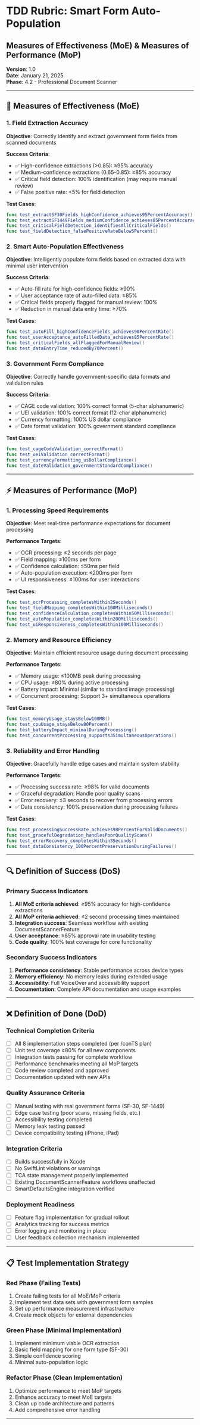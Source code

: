 # TDD Rubric: Smart Form Auto-Population
## Measures of Effectiveness (MoE) & Measures of Performance (MoP)

**Version**: 1.0  
**Date**: January 21, 2025  
**Phase**: 4.2 - Professional Document Scanner  

---

## 🎯 Measures of Effectiveness (MoE)

### 1. Field Extraction Accuracy
**Objective**: Correctly identify and extract government form fields from scanned documents

**Success Criteria**:
- ✅ High-confidence extractions (>0.85): ≥95% accuracy
- ✅ Medium-confidence extractions (0.65-0.85): ≥85% accuracy  
- ✅ Critical field detection: 100% identification (may require manual review)
- ✅ False positive rate: <5% for field detection

**Test Cases**:
```swift
func test_extractSF30Fields_highConfidence_achieves95PercentAccuracy()
func test_extractSF1449Fields_mediumConfidence_achieves85PercentAccuracy()
func test_criticalFieldDetection_identifiesAllCriticalFields()
func test_fieldDetection_falsePositiveRateBelow5Percent()
```

### 2. Smart Auto-Population Effectiveness
**Objective**: Intelligently populate form fields based on extracted data with minimal user intervention

**Success Criteria**:
- ✅ Auto-fill rate for high-confidence fields: ≥90%
- ✅ User acceptance rate of auto-filled data: ≥85%
- ✅ Critical fields properly flagged for manual review: 100%
- ✅ Reduction in manual data entry time: ≥70%

**Test Cases**:
```swift
func test_autoFill_highConfidenceFields_achieves90PercentRate()
func test_userAcceptance_autoFilledData_achieves85PercentRate()
func test_criticalFields_allFlaggedForManualReview()
func test_dataEntryTime_reducedBy70Percent()
```

### 3. Government Form Compliance
**Objective**: Correctly handle government-specific data formats and validation rules

**Success Criteria**:
- ✅ CAGE code validation: 100% correct format (5-char alphanumeric)
- ✅ UEI validation: 100% correct format (12-char alphanumeric)
- ✅ Currency formatting: 100% US dollar compliance
- ✅ Date format validation: 100% government standard compliance

**Test Cases**:
```swift
func test_cageCodeValidation_correctFormat()
func test_ueiValidation_correctFormat()
func test_currencyFormatting_usDollarCompliance()
func test_dateValidation_governmentStandardCompliance()
```

---

## ⚡ Measures of Performance (MoP)

### 1. Processing Speed Requirements
**Objective**: Meet real-time performance expectations for document processing

**Performance Targets**:
- ✅ OCR processing: ≤2 seconds per page
- ✅ Field mapping: ≤100ms per form
- ✅ Confidence calculation: ≤50ms per field
- ✅ Auto-population execution: ≤200ms per form
- ✅ UI responsiveness: ≤100ms for user interactions

**Test Cases**:
```swift
func test_ocrProcessing_completesWithin2Seconds()
func test_fieldMapping_completesWithin100Milliseconds()
func test_confidenceCalculation_completesWithin50Milliseconds()
func test_autoPopulation_completesWithin200Milliseconds()
func test_uiResponsiveness_completesWithin100Milliseconds()
```

### 2. Memory and Resource Efficiency
**Objective**: Maintain efficient resource usage during document processing

**Performance Targets**:
- ✅ Memory usage: ≤100MB peak during processing
- ✅ CPU usage: ≤80% during active processing
- ✅ Battery impact: Minimal (similar to standard image processing)
- ✅ Concurrent processing: Support 3+ simultaneous operations

**Test Cases**:
```swift
func test_memoryUsage_staysBelow100MB()
func test_cpuUsage_staysBelow80Percent()
func test_batteryImpact_minimalDuringProcessing()
func test_concurrentProcessing_supports3SimultaneousOperations()
```

### 3. Reliability and Error Handling
**Objective**: Gracefully handle edge cases and maintain system stability

**Performance Targets**:
- ✅ Processing success rate: ≥98% for valid documents
- ✅ Graceful degradation: Handle poor quality scans
- ✅ Error recovery: ≤3 seconds to recover from processing errors
- ✅ Data consistency: 100% preservation during processing failures

**Test Cases**:
```swift
func test_processingSuccessRate_achieves98PercentForValidDocuments()
func test_gracefulDegradation_handlesPoorQualityScans()
func test_errorRecovery_completesWithin3Seconds()
func test_dataConsistency_100PercentPreservationDuringFailures()
```

---

## 🔍 Definition of Success (DoS)

### Primary Success Indicators
1. **All MoE criteria achieved**: ≥95% accuracy for high-confidence extractions
2. **All MoP criteria achieved**: ≤2 second processing times maintained
3. **Integration success**: Seamless workflow with existing DocumentScannerFeature
4. **User acceptance**: ≥85% approval rate in usability testing
5. **Code quality**: 100% test coverage for core functionality

### Secondary Success Indicators
1. **Performance consistency**: Stable performance across device types
2. **Memory efficiency**: No memory leaks during extended usage
3. **Accessibility**: Full VoiceOver and accessibility support
4. **Documentation**: Complete API documentation and usage examples

---

## ❌ Definition of Done (DoD)

### Technical Completion Criteria
- [ ] All 8 implementation steps completed (per /conTS plan)
- [ ] Unit test coverage ≥80% for all new components
- [ ] Integration tests passing for complete workflow
- [ ] Performance benchmarks meeting all MoP targets
- [ ] Code review completed and approved
- [ ] Documentation updated with new APIs

### Quality Assurance Criteria
- [ ] Manual testing with real government forms (SF-30, SF-1449)
- [ ] Edge case testing (poor scans, missing fields, etc.)
- [ ] Accessibility testing completed
- [ ] Memory leak testing passed
- [ ] Device compatibility testing (iPhone, iPad)

### Integration Criteria
- [ ] Builds successfully in Xcode
- [ ] No SwiftLint violations or warnings
- [ ] TCA state management properly implemented
- [ ] Existing DocumentScannerFeature workflows unaffected
- [ ] SmartDefaultsEngine integration verified

### Deployment Readiness
- [ ] Feature flag implementation for gradual rollout
- [ ] Analytics tracking for success metrics
- [ ] Error logging and monitoring in place
- [ ] User feedback collection mechanism implemented

---

## 📋 Test Implementation Strategy

### Red Phase (Failing Tests)
1. Create failing tests for all MoE/MoP criteria
2. Implement test data sets with government form samples
3. Set up performance measurement infrastructure
4. Create mock objects for external dependencies

### Green Phase (Minimal Implementation)
1. Implement minimum viable OCR extraction
2. Basic field mapping for one form type (SF-30)
3. Simple confidence scoring
4. Minimal auto-population logic

### Refactor Phase (Clean Implementation)
1. Optimize performance to meet MoP targets
2. Enhance accuracy to meet MoE targets
3. Clean up code architecture and patterns
4. Add comprehensive error handling

---

<!-- /tdd complete -->